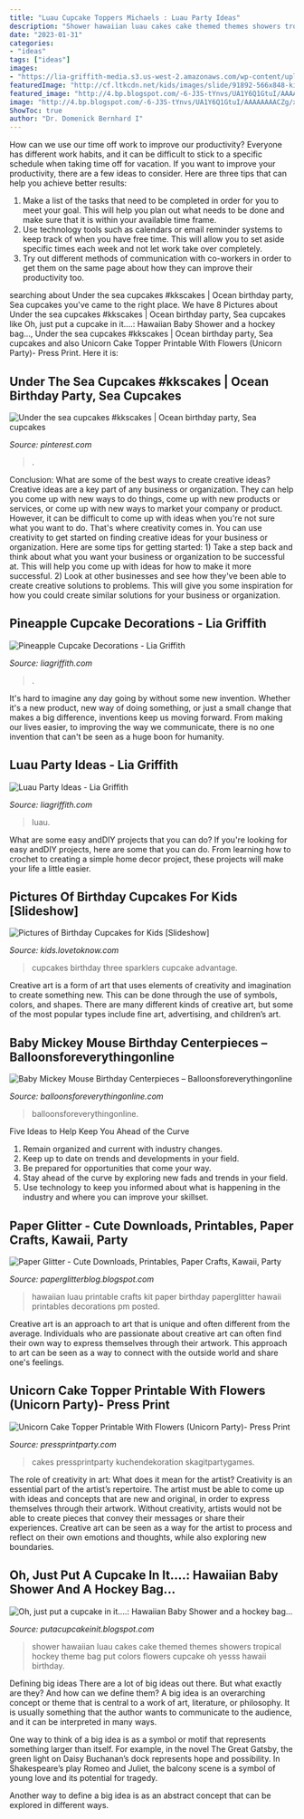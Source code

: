 ```yaml
---
title: "Luau Cupcake Toppers Michaels : Luau Party Ideas"
description: "Shower hawaiian luau cakes cake themed themes showers tropical hockey theme bag put colors flowers cupcake oh yesss hawaii birthday"
date: "2023-01-31"
categories:
- "ideas"
tags: ["ideas"]
images:
- "https://lia-griffith-media.s3.us-west-2.amazonaws.com/wp-content/uploads/2015/08/Pineapple_Cupcake_Wrappers.jpg"
featuredImage: "http://cf.ltkcdn.net/kids/images/slide/91892-566x848-kids-cake29.jpg"
featured_image: "http://4.bp.blogspot.com/-6-J3S-tYnvs/UA1Y6Q1GtuI/AAAAAAAACZg/xxHbordEqBs/s1600/4556.jpg"
image: "http://4.bp.blogspot.com/-6-J3S-tYnvs/UA1Y6Q1GtuI/AAAAAAAACZg/xxHbordEqBs/s1600/4556.jpg"
ShowToc: true
author: "Dr. Domenick Bernhard I"
---
```



How can we use our time off work to improve our productivity?
Everyone has different work habits, and it can be difficult to stick to a specific schedule when taking time off for vacation. If you want to improve your productivity, there are a few ideas to consider. Here are three tips that can help you achieve better results: 
1. Make a list of the tasks that need to be completed in order for you to meet your goal. This will help you plan out what needs to be done and make sure that it is within your available time frame. 
2. Use technology tools such as calendars or email reminder systems to keep track of when you have free time. This will allow you to set aside specific times each week and not let work take over completely. 
3. Try out different methods of communication with co-workers in order to get them on the same page about how they can improve their productivity too.

	

		
searching about Under the sea cupcakes #kkscakes | Ocean birthday party, Sea cupcakes you've came to the right place. We have 8 Pictures about Under the sea cupcakes #kkscakes | Ocean birthday party, Sea cupcakes like Oh, just put a cupcake in it....: Hawaiian Baby Shower and a hockey bag..., Under the sea cupcakes #kkscakes | Ocean birthday party, Sea cupcakes and also Unicorn Cake Topper Printable With Flowers (Unicorn Party)- Press Print. Here it is:
		
    
## Under The Sea Cupcakes #kkscakes | Ocean Birthday Party, Sea Cupcakes

<img loading=lazy src="https://i.pinimg.com/originals/fd/45/68/fd456818d21c7ebfd82d6568d75d6a5e.jpg" onerror="this.onerror=null;this.src='https://tse2.mm.bing.net/th?id=OIP.ZRJV0xHKCxmsQ53bwuRWygHaJ4&amp;pid=15.1';" alt="Under the sea cupcakes #kkscakes | Ocean birthday party, Sea cupcakes">

_Source: pinterest.com_

>. 

	

Conclusion: What are some of the best ways to create creative ideas?
Creative ideas are a key part of any business or organization. They can help you come up with new ways to do things, come up with new products or services, or come up with new ways to market your company or product. However, it can be difficult to come up with ideas when you're not sure what you want to do. That's where creativity comes in. You can use creativity to get started on finding creative ideas for your business or organization. Here are some tips for getting started: 1) Take a step back and think about what you want your business or organization to be successful at. This will help you come up with ideas for how to make it more successful. 2) Look at other businesses and see how they've been able to create creative solutions to problems. This will give you some inspiration for how you could create similar solutions for your business or organization.

    
## Pineapple Cupcake Decorations - Lia Griffith

<img loading=lazy src="https://lia-griffith-media.s3.us-west-2.amazonaws.com/wp-content/uploads/2015/08/Pineapple_Cupcake_Wrappers.jpg" onerror="this.onerror=null;this.src='https://tse4.mm.bing.net/th?id=OIP.EaO3ZqDIM_fOFPz1bJ_I8QHaLH&amp;pid=15.1';" alt="Pineapple Cupcake Decorations - Lia Griffith">

_Source: liagriffith.com_

>. 

	

It's hard to imagine any day going by without some new invention. Whether it's a new product, new way of doing something, or just a small change that makes a big difference, inventions keep us moving forward. From making our lives easier, to improving the way we communicate, there is no one invention that can't be seen as a huge boon for humanity.

    
## Luau Party Ideas - Lia Griffith

<img loading=lazy src="http://lia-griffith-media.s3-us-west-2.amazonaws.com/wp-content/uploads/2015/07/DIY_Palm_Tree.jpg" onerror="this.onerror=null;this.src='https://tse4.mm.bing.net/th?id=OIP.v8ocVP-PqOb4vR-vBkXnBgHaM5&amp;pid=15.1';" alt="Luau Party Ideas - Lia Griffith">

_Source: liagriffith.com_

>luau. 

	

What are some easy andDIY projects that you can do?
If you're looking for easy andDIY projects, here are some that you can do. From learning how to crochet to creating a simple home decor project, these projects will make your life a little easier.

    
## Pictures Of Birthday Cupcakes For Kids [Slideshow]

<img loading=lazy src="http://cf.ltkcdn.net/kids/images/slide/91892-566x848-kids-cake29.jpg" onerror="this.onerror=null;this.src='https://tse1.mm.bing.net/th?id=OIP.0VBOenw-bNv-ij3vitMfAAHaLG&amp;pid=15.1';" alt="Pictures of Birthday Cupcakes for Kids [Slideshow]">

_Source: kids.lovetoknow.com_

>cupcakes birthday three sparklers cupcake advantage. 

	

Creative art is a form of art that uses elements of creativity and imagination to create something new. This can be done through the use of symbols, colors, and shapes. There are many different kinds of creative art, but some of the most popular types include fine art, advertising, and children’s art.

    
## Baby Mickey Mouse Birthday Centerpieces – Balloonsforeverythingonline

<img loading=lazy src="http://cdn.shopify.com/s/files/1/0065/1437/6802/products/Centerpieces_1_9793696c-0a8d-4a37-86d5-3f62be2f510e_1200x1200.jpg?v=1576899226" onerror="this.onerror=null;this.src='https://tse4.mm.bing.net/th?id=OIP.VMfm3kbFJI4ed0TeFEP2AgHaFj&amp;pid=15.1';" alt="Baby Mickey Mouse Birthday Centerpieces – Balloonsforeverythingonline">

_Source: balloonsforeverythingonline.com_

>balloonsforeverythingonline. 

	

Five Ideas to Help Keep You Ahead of the Curve
1. Remain organized and current with industry changes.
2. Keep up to date on trends and developments in your field.
3. Be prepared for opportunities that come your way.
4. Stay ahead of the curve by exploring new fads and trends in your field.
5. Use technology to keep you informed about what is happening in the industry and where you can improve your skillset.

    
## Paper Glitter - Cute Downloads, Printables, Paper Crafts, Kawaii, Party

<img loading=lazy src="https://3.bp.blogspot.com/_t86__at-GkI/S9jTcgyOKkI/AAAAAAAAARI/eSaYtVtXUhI/s1600/03%2Bprintable%2Bhawaii%2Bparty%2Bluau%2Blei%2Bcupcake%2Btopper%2Bstand%2Bgirl%2Bbirthday%2Bhula%2Bpaper%2Bcraft%2Betsy%2Blantern%2Binvitation.jpg" onerror="this.onerror=null;this.src='https://tse1.mm.bing.net/th?id=OIP.EFhsm8iVjF48vx8gIFkFLAHaFN&amp;pid=15.1';" alt="Paper Glitter - Cute Downloads, Printables, Paper Crafts, Kawaii, Party">

_Source: paperglitterblog.blogspot.com_

>hawaiian luau printable crafts kit paper birthday paperglitter hawaii printables decorations pm posted. 

	

Creative art is an approach to art that is unique and often different from the average. Individuals who are passionate about creative art can often find their own way to express themselves through their artwork. This approach to art can be seen as a way to connect with the outside world and share one's feelings.

    
## Unicorn Cake Topper Printable With Flowers (Unicorn Party)- Press Print

<img loading=lazy src="https://i2.wp.com/www.pressprintparty.com/wp-content/uploads/2018/03/unicorn-cake-topper-printable-unicorn-party-5aac6798.jpg" onerror="this.onerror=null;this.src='https://tse4.mm.bing.net/th?id=OIP.M5Jf1XEsn4Vmy1ESucZAfwHaLH&amp;pid=15.1';" alt="Unicorn Cake Topper Printable With Flowers (Unicorn Party)- Press Print">

_Source: pressprintparty.com_

>cakes pressprintparty kuchendekoration skagitpartygames. 

	

The role of creativity in art: What does it mean for the artist?
Creativity is an essential part of the artist’s repertoire. The artist must be able to come up with ideas and concepts that are new and original, in order to express themselves through their artwork. Without creativity, artists would not be able to create pieces that convey their messages or share their experiences. Creative art can be seen as a way for the artist to process and reflect on their own emotions and thoughts, while also exploring new boundaries.

    
## Oh, Just Put A Cupcake In It....: Hawaiian Baby Shower And A Hockey Bag...

<img loading=lazy src="http://4.bp.blogspot.com/-6-J3S-tYnvs/UA1Y6Q1GtuI/AAAAAAAACZg/xxHbordEqBs/s1600/4556.jpg" onerror="this.onerror=null;this.src='https://tse4.mm.bing.net/th?id=OIP.kkRl-Wd-AZARTsDMYE_35wHaLp&amp;pid=15.1';" alt="Oh, just put a cupcake in it....: Hawaiian Baby Shower and a hockey bag...">

_Source: putacupcakeinit.blogspot.com_

>shower hawaiian luau cakes cake themed themes showers tropical hockey theme bag put colors flowers cupcake oh yesss hawaii birthday. 

	

Defining big ideas
There are a lot of big ideas out there. But what exactly are they? And how can we define them?
A big idea is an overarching concept or theme that is central to a work of art, literature, or philosophy. It is usually something that the author wants to communicate to the audience, and it can be interpreted in many ways.

One way to think of a big idea is as a symbol or motif that represents something larger than itself. For example, in the novel The Great Gatsby, the green light on Daisy Buchanan’s dock represents hope and possibility. In Shakespeare’s play Romeo and Juliet, the balcony scene is a symbol of young love and its potential for tragedy.

Another way to define a big idea is as an abstract concept that can be explored in different ways.

